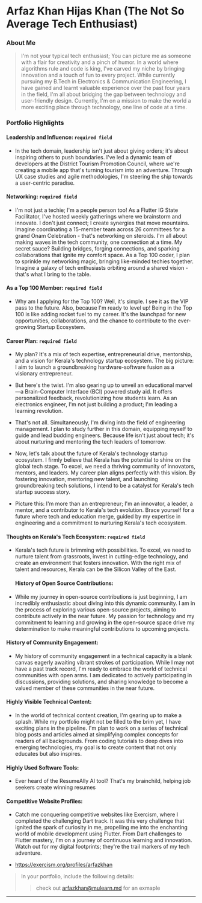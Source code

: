 # Arfaz Khan Hijas Khan (The Not So Average Tech Enthusiast)

### About Me

> I'm not your typical tech enthusiast; You can picture me as someone with a flair for creativity and a pinch of humor. In a world where algorithms rule and code is king, I've carved my niche by bringing innovation and a touch of fun to every project. While currently pursuing my B.Tech in Electronics & Communication Engineering, I have gained and learnt valuable experience over the past four years in the field, I'm all about bridging the gap between technology and user-friendly design. Currently, I'm on a mission to make the world a more exciting place through technology, one line of code at a time.


### Portfolio Highlights


#### Leadership and Influence: `required field` 

- In the tech domain, leadership isn't just about giving orders; it's about inspiring others to push boundaries. I've led a dynamic team of developers at the District Tourism Promotion Council, where we're creating a mobile app that's turning tourism into an adventure. Through UX case studies and agile methodologies, I'm steering the ship towards a user-centric paradise.

#### Networking: `required field` 

- I'm not just a techie; I'm a people person too! As a Flutter IG State Facilitator, I've hosted weekly gatherings where we brainstorm and innovate. I don't just connect; I create synergies that move mountains. Imagine coordinating a 15-member team across 26 committees for a grand Onam Celebration - that's networking on steroids. I'm all about making waves in the tech community, one connection at a time. My secret sauce? Building bridges, forging connections, and sparking collaborations that ignite my comfort space. As a Top 100 coder, I plan to sprinkle my networking magic, bringing like-minded techies together. Imagine a galaxy of tech enthusiasts orbiting around a shared vision - that's what I bring to the table.

#### As a Top 100 Member: `required field` 

- Why am I applying for the Top 100? Well, it's simple. I see it as the VIP pass to the future. Also, because I'm ready to level up! Being in the Top 100 is like adding rocket fuel to my career. It's the launchpad for new opportunities, collaborations, and the chance to contribute to the ever-growing Startup Ecosystem. 

#### Career Plan: `required field` 

- My plan? It's a mix of tech expertise, entrepreneurial drive, mentorship, and a vision for Kerala's technology startup ecosystem. The big picture: I aim to launch a groundbreaking hardware-software fusion as a visionary entrepreneur.

- But here's the twist. I'm also gearing up to unveil an educational marvel—a Brain-Computer Interface (BCI) powered study aid. It offers personalized feedback, revolutionizing how students learn. As an electronics engineer, I'm not just building a product; I'm leading a learning revolution.

- That's not all. Simultaneously, I'm diving into the field of engineering management. I plan to study further in this domain, equipping myself to guide and lead budding engineers. Because life isn't just about tech; it's about nurturing and mentoring the tech leaders of tomorrow.

- Now, let's talk about the future of Kerala's technology startup ecosystem. I firmly believe that Kerala has the potential to shine on the global tech stage. To excel, we need a thriving community of innovators, mentors, and leaders. My career plan aligns perfectly with this vision. By fostering innovation, mentoring new talent, and launching groundbreaking tech solutions, I intend to be a catalyst for Kerala's tech startup success story.

- Picture this: I'm more than an entrepreneur; I'm an innovator, a leader, a mentor, and a contributor to Kerala's tech evolution. Brace yourself for a future where tech and education merge, guided by my expertise in engineering and a commitment to nurturing Kerala's tech ecosystem. 

#### Thoughts on Kerala's Tech Ecosystem: `required field` 

- Kerala's tech future is brimming with possibilities. To excel, we need to nurture talent from grassroots, invest in cutting-edge technology, and create an environment that fosters innovation. With the right mix of talent and resources, Kerala can be the Silicon Valley of the East.

  #### History of Open Source Contributions:

- While my journey in open-source contributions is just beginning, I am incredibly enthusiastic about diving into this dynamic community. I am in the process of exploring various open-source projects, aiming to contribute actively in the near future. My passion for technology and my commitment to learning and growing in the open-source space drive my determination to make meaningful contributions to upcoming projects. 

#### History of Community Engagement:

-  My history of community engagement in a technical capacity is a blank canvas eagerly awaiting vibrant strokes of participation. While I may not have a past track record, I'm ready to embrace the world of technical communities with open arms. I am dedicated to actively participating in discussions, providing solutions, and sharing knowledge to become a valued member of these communities in the near future.

#### Highly Visible Technical Content:

- In the world of technical content creation, I'm gearing up to make a splash. While my portfolio might not be filled to the brim yet, I have exciting plans in the pipeline. I'm plan to work on a series of technical blog posts and articles aimed at simplifying complex concepts for readers of all backgrounds. From coding tutorials to deep dives into emerging technologies, my goal is to create content that not only educates but also inspires.

#### Highly Used Software Tools:

- Ever heard of the ResumeAlly AI tool? That's my brainchild, helping job seekers create winning resumes

#### Competitive Website Profiles:

- Catch me conquering competitive websites like Exercism, where I completed the challenging Dart track. It was this very challenge that ignited the spark of curiosity in me, propelling me into the enchanting world of mobile development using Flutter. From Dart challenges to Flutter mastery, I'm on a journey of continuous learning and innovation. Watch out for my digital footprints; they're the trail markers of my tech adventure.

- https://exercism.org/profiles/arfazkhan


> In your portfolio, include the following details:
>> check out [arfazkhan@mulearn.md](./profile/arfazkhan@mulearn.md) for an exmaple

---
